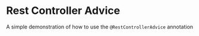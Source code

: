 # Rest Controller Advice

A simple demonstration of how to use the `@RestControllerAdvice` annotation